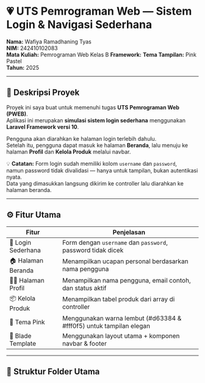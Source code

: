 # 💗 UTS Pemrograman Web — Sistem Login & Navigasi Sederhana

**Nama:** Wafiya Ramadhaning Tyas  
**NIM:** 242410102083  
**Mata Kuliah:** Pemrograman Web Kelas B 
**Framework:** 
**Tema Tampilan:** Pink Pastel  
**Tahun:** 2025  

---

## 📝 Deskripsi Proyek

Proyek ini saya buat untuk memenuhi tugas **UTS Pemrograman Web (PWEB)**.  
Aplikasi ini merupakan **simulasi sistem login sederhana** menggunakan **Laravel Framework versi 10**.  

Pengguna akan diarahkan ke halaman login terlebih dahulu.  
Setelah itu, pengguna dapat masuk ke halaman **Beranda**, lalu menuju ke halaman **Profil** dan **Kelola Produk** melalui navbar.

💡 **Catatan:** Form login sudah memiliki kolom `username` dan `password`,  
namun password tidak divalidasi — hanya untuk tampilan, bukan autentikasi nyata.  
Data yang dimasukkan langsung dikirim ke controller lalu diarahkan ke halaman beranda.

---

## ⚙️ Fitur Utama

| Fitur | Penjelasan |
|-------|-------------|
| 🧍 Login Sederhana | Form dengan `username` dan `password`, password tidak dicek |
| 🏠 Halaman Beranda | Menampilkan ucapan personal berdasarkan nama pengguna |
| 👩‍💻 Halaman Profil | Menampilkan nama pengguna, email contoh, dan status aktif |
| 📦 Kelola Produk | Menampilkan tabel produk dari array di controller |
| 🎨 Tema Pink | Menggunakan warna lembut (#d63384 & #fff0f5) untuk tampilan elegan |
| 🧩 Blade Template | Menggunakan layout utama + komponen navbar & footer |

---

## 📁 Struktur Folder Utama

